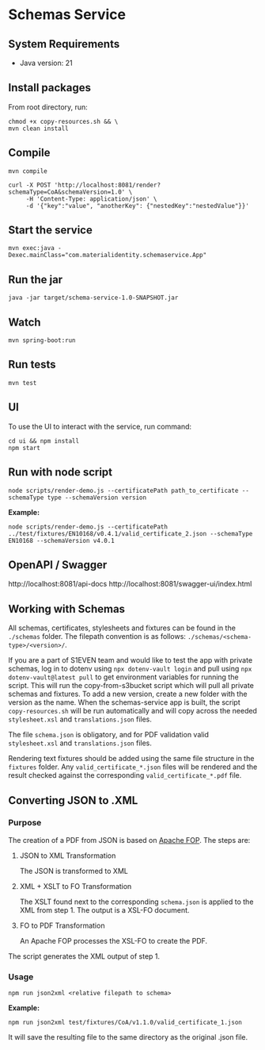 # Schemas Service

## System Requirements
- Java version: 21

## Install packages

From root directory, run:

```shell
chmod +x copy-resources.sh && \
mvn clean install
```

## Compile

`mvn compile`

```
curl -X POST 'http://localhost:8081/render?schemaType=CoA&schemaVersion=1.0' \
     -H 'Content-Type: application/json' \
     -d '{"key":"value", "anotherKey": {"nestedKey":"nestedValue"}}'
```

## Start the service

`mvn exec:java -Dexec.mainClass="com.materialidentity.schemaservice.App"`

## Run the jar

`java -jar target/schema-service-1.0-SNAPSHOT.jar`

## Watch

`mvn spring-boot:run`

## Run tests

```shell
mvn test
```

## UI

To use the UI to interact with the service, run command:

```shell
cd ui && npm install
npm start
```

## Run with node script

```shell
node scripts/render-demo.js --certificatePath path_to_certificate --schemaType type --schemaVersion version
```

**Example:**

```shell
node scripts/render-demo.js --certificatePath ../test/fixtures/EN10168/v0.4.1/valid_certificate_2.json --schemaType EN10168 --schemaVersion v4.0.1
```

## OpenAPI / Swagger

http://localhost:8081/api-docs
http://localhost:8081/swagger-ui/index.html

## Working with Schemas

All schemas, certificates, stylesheets and fixtures can be found in the `./schemas` folder.
The filepath convention is as follows: `./schemas/<schema-type>/<version>/`.

If you are a part of S1EVEN team and would like to test the app with private schemas, log in to dotenv using `npx dotenv-vault login` and pull using `npx dotenv-vault@latest pull` to get environment variables for running the script.
This will run the copy-from-s3bucket script which will pull all private schemas and fixtures.
To add a new version, create a new folder with the version as the name. When the schemas-service app is built,
the script `copy-resources.sh` will be run automatically and will copy across the needed `stylesheet.xsl` and `translations.json` files.

The file `schema.json` is obligatory, and for PDF validation valid `stylesheet.xsl` and `translations.json` files.

Rendering text fixtures should be added using the same file structure in the `fixtures` folder. Any `valid_certificate_*.json` files will be rendered and the result checked against the corresponding `valid_certificate_*.pdf` file.

## Converting JSON to .XML

### Purpose

The creation of a PDF from JSON is based on [Apache FOP](https://projects.apache.org/project.html?xmlgraphics-fop). The steps are:

1. JSON to XML Transformation

     The JSON is transformed to XML

2. XML + XSLT to FO Transformation

     The XSLT found next to the corresponding `schema.json` is applied to the XML from step 1. The output is a XSL-FO document.

3. FO to PDF Transformation

     An Apache FOP processes the XSL-FO to create the PDF.

The script generates the XML output of step 1.

### Usage

```shell
npm run json2xml <relative filepath to schema>
```

**Example:**

```shell
npm run json2xml test/fixtures/CoA/v1.1.0/valid_certificate_1.json
```

It will save the resulting file to the same directory as the original .json file.
